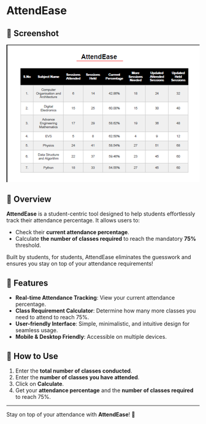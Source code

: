 # AttendEase

## 📸 Screenshot
![AttendEase Screenshot](./assets/ss.png)

## 📌 Overview
**AttendEase** is a student-centric tool designed to help students effortlessly track their attendance percentage. It allows users to:
- Check their **current attendance percentage**.
- Calculate **the number of classes required** to reach the mandatory **75%** threshold.

Built by students, for students, AttendEase eliminates the guesswork and ensures you stay on top of your attendance requirements!

## 🚀 Features
- **Real-time Attendance Tracking**: View your current attendance percentage.
- **Class Requirement Calculator**: Determine how many more classes you need to attend to reach 75%.
- **User-friendly Interface**: Simple, minimalistic, and intuitive design for seamless usage.
- **Mobile & Desktop Friendly**: Accessible on multiple devices.

## 🔧 How to Use
1. Enter the **total number of classes conducted**.
2. Enter the **number of classes you have attended**.
3. Click on **Calculate**.
4. Get your **attendance percentage** and the **number of classes required** to reach 75%.


---
Stay on top of your attendance with **AttendEase**! 🎯

